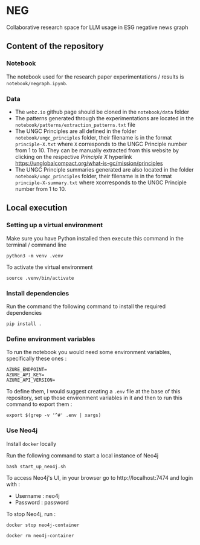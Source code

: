 # NEG

Collaborative research space for LLM usage in ESG negative news graph

## Content of the repository

### Notebook

The notebook used for the research paper experimentations / results is `notebook/negraph.ipynb`.

### Data

- The `webz.io` github page should be cloned in the `notebook/data` folder
- The patterns generated through the experimentations are located in the `notebook/patterns/extraction_patterns.txt` file
- The UNGC Principles are all defined in the folder `notebook/ungc_principles` folder, their filename is in the format `principle-X.txt` where `X` corresponds to the UNGC Principle number from 1 to 10. They can be manually extracted from this website by clicking on the respective _Principle X_ hyperlink https://unglobalcompact.org/what-is-gc/mission/principles
- The UNGC Principle summaries generated are also located in the folder `notebook/ungc_principles` folder, their filename is in the format `principle-X-summary.txt` where `X`corresponds to the UNGC Principle number from 1 to 10.

## Local execution

### Setting up a virtual environment

Make sure you have Python installed then execute this command in the terminal / command line

```
python3 -m venv .venv
```

To activate the virtual environment

```
source .venv/bin/activate
```

### Install dependencies

Run the command the following command to install the required dependencies

```
pip install .
```

### Define environment variables

To run the notebook you would need some environment variables, specifically these ones :

```
AZURE_ENDPOINT=
AZURE_API_KEY=
AZURE_API_VERSION=
```

To define them, I would suggest creating a `.env` file at the base of this repository, set up those environment variables in it and then to run this command to export them :

`export $(grep -v '^#' .env | xargs)`

### Use Neo4j

Install `docker` locally

Run the following command to start a local instance of Neo4j

```
bash start_up_neo4j.sh
```

To access Neo4j's UI, in your browser go to http://localhost:7474 and login with :

- Username : neo4j
- Password : password

To stop Neo4j, run :

```
docker stop neo4j-container
```

```
docker rm neo4j-container
```
